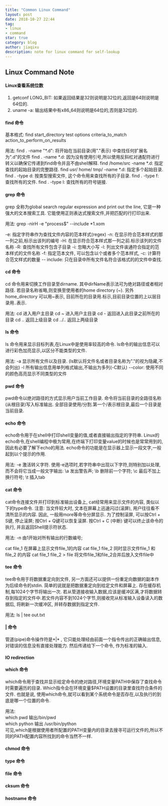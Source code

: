 ```yaml
---
title: "Common Linux Command"
layout: post
date: 2018-10-27 22:44
tag:
- linux
- command
star: true
category: blog
author: jiaqixu
description: note for linux command for self-lookup
---
```


## Linux Command Note

#### Linux查看系统位数
1. getconf LONG_BIT: 如果返回结果是32则说明是32位的,返回是64则说明是64位的.
2. uname -a: 输出结果中有x86_64则说明是64位的,否则是32位的.

#### find 命令
基本格式: find start_directory test options criteria_to_match action_to_perform_on_results

用法:
find . -name "*.d": 将开始在当前目录(用"."表示) 中查找任何扩展名为".d"的文件
find . -name \*.d: 因为没有使用引号,所以使用反斜杠对通配符进行转义以确保它传递到find命令并且不由shell解释.
find /home/src -name \*.d: 指定查找的起始目录的完整路径.
find usr/ home/ tmp/ -name \*.d: 指定多个起始目录.
find . -type d: 按类型搜索文件, 这个命令用来查找所有的子目录.
find . -type f: 查找所有的文件.
find . -type l: 查找所有的符号链接.

#### grep 命令
grep 全称为global search regular expression and print out the line, 它是一种强大的文本搜索工具. 它能使用正则表达式搜索文件,并把匹配的行打印出来.

用法:
grep -nirH -e "process$" --include *1.xom

-e: 指定字符串作为查找文件内容的范本样式(regex)
-n: 在显示符合范本样式的那一列之前,标示出该列的编号
-H: 在显示符合范本样式那一列之前.标示该列的文件名称
-R: 查找所有文件包含子目录
-i: 忽略大小写
-l: 列出文件诶通符合指定的范本样式的文件名称
-f: 指定范本文件, 可以包含以个或者多个范本样式,
-c: 计算符合范文样式的数量
-- include: 只在目录中所有文件名符合该格式的的文件中查找.

#### cd 命令
cd 命令用来切换工作目录至dirname. 其中dirName表示法可为绝对路径或者相对路径. 若目录名称省略,则变换至使用者的home directory (~). 另外home_directory 可以用~表示, 目前所在的目录用.标示,目前目录位置的上以层目录用..表示.

用法:
cd  进入用户主目录
cd ~ 进入用户主目录
cd - 返回进入此目录之前所在的目录
cd .. 返回上级目录
cd ../.. 返回上两级目录

#### ls 命令
ls 命令用来显示目标列表,在Linux中是使用率较高的命令. ls命令的输出信息可以进行彩色加亮显示,以区分不能类型的文件.

用法:
-a 显示所有文件以及目录. (ls默认将文件名或者目录名称为"."的视为隐藏,不会列出)
-l 所有输出信息用单列格式输出,不输出为多列(-C默认)
--color: 使用不同的颜色高亮显示不同类型的文件


#### pwd 命令
pwd命令以绝对路径的方式显示用户当前工作目录. 命令将当前目录的全路径名称(从根目录)写入标准输出. 全部目录使用/分割.第一个/表示根目录,最后一个目录是当前目录.

#### echo 命令
echo命令用于在shell中打印shell变量的值,或者直接输出指定的字符串. Linux的echo命令,在shell编程中极为常用,在终端下打印变量value的时候也是常常用到的,因此有必要了解下echo的用法. echo命令的功能是在显示器上显示一段文字,一般起到以个提示的作用.

用法:
-e 激活转义字符.
使用-e选项时,若字符串中出现以下字符,则特别加以处理,而不会将它当成一般文字输出:
\a 发出警告声;
\b 删除前一个字符;
\c 最后不加上换行符号;
\t 插入tab


#### cat 命令
cat命令连接文件并打印到标准输出设备上, cat经常用来显示文件的内容, 类似以下的type命令.
注意: 当文件较大时, 文本在屏幕上迅速闪过(滚屏), 用户往往看不清所显示的内容. 因此, 一般用more等命令分屏显示. 为了控制滚屏, 可以按Ctrl + S键, 停止滚屏; 按Ctrl + Q键可以恢复滚屏. 按Ctrl + C (中断) 键可以终止该命令的执行, 并且返回Shell提示符状态.

用法:
-n 由1开始对所有输出的行数编号;

cat file_1 在屏幕上显示文件file_1的内容
cat file_1 file_2 同时显示文件file_1 和 file_2 的内容
cat file_1 file_2 > file 将文件file_1和file_2合并后放入文件file中

#### tee 命令
tee命令用于将数据重定向到文件, 另一方面还可以提供一份重定向数据的副本作为后续命令的stdin. 简单的说就是把数据重定向到给定文件和屏幕上.
存在缓存机制,每1024个字节将输出一次. 若从管道接收输入数据,应该是缓冲区满,才将数据转存到指定的文件中.若文件内容不到1024个字节,则接收完从标准输入设备读入的数据后, 将刷新一次缓冲区, 并转存数据到指定文件.

用法:
ls | tee out.txt


#### | 命令
管道(pipe)命令操作符是*|* , 它只能处理经由前面一个指令传出的正确输出信息, 对错误的信息没有直接处理能力. 然后传递给下一个命令, 作为标准的输入.

#### IO redirection

#### which 命令
which命令用于查找并显示给定命令的绝对路径,环境变量PATH中保存了查找命令时需要遍历的目录. Which指令会在环境变量$PATH设置的目录里查找符合条件的文件. 也就是说, 使用which命令,就可以看到某个系统命令是否存在,以及执行的到底是哪一个位置的命令.

用法:                                                                                                          
which pwd  输出/bin/pwd                                                                                        
which python  输出 /usr/bin/python                                                                             
可见,which是根据使用者所配置的PATH变量内的目录去搜寻可运行文件的,所以不同的PATH配置内容所找到的命令当然不一样.

#### chmod 命令

#### type 命令

#### file 命令

#### cksum 命令

#### hostname 命令

 
 
